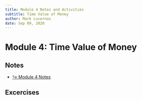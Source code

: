 ```yaml
---
title: Module 4 Notes and Activities
subtitle: Time Value of Money
author: Mark Lucernas
date: Sep 09, 2020
---
```



# Module 4: Time Value of Money

## Notes

- [↪ Module 4 Notes](notes)

## Excercises

